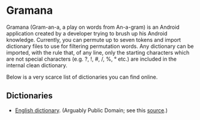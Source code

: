 # Gramana

Gramana (Gram-an-a, a play on words from An-a-gram) is an Android application created by a developer trying to brush up his Android knowledge.
Currently, you can permute up to seven tokens and import dictionary files to use for filtering permutation words.
Any dictionary can be imported, with the rule that, of any line, only the starting characters which are not special characters (e.g. ?, !, #, /, %, ° etc.) are included in the internal clean dictionary.

Below is a very scarce list of dictionaries you can find online.
## Dictionaries
* [English dictionary](https://docs.oracle.com/javase/tutorial/collections/interfaces/examples/dictionary.txt). (Arguably Public Domain; see this [source](https://docs.oracle.com/javase/tutorial/collections/interfaces/map.html).)
